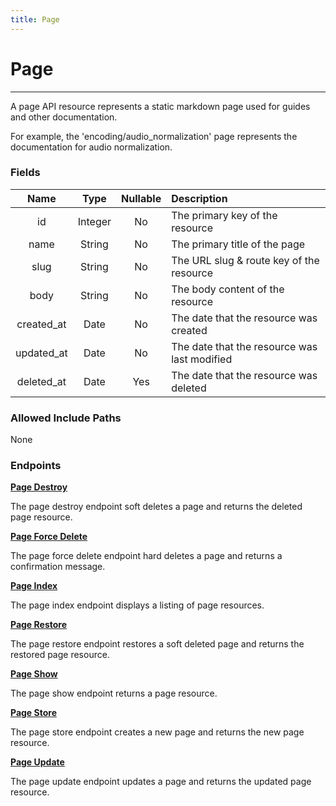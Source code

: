 ```yaml
---
title: Page
---
```


# Page

---

A page API resource represents a static markdown page used for guides and other documentation.

For example, the 'encoding/audio_normalization' page represents the documentation for audio normalization.

### Fields

|    Name    |  Type   | Nullable |  Description                                 |
| :--------: | :-----: | :------: | :--------------------------------------------|
| id         | Integer | No       | The primary key of the resource              |
| name       | String  | No       | The primary title of the page                |
| slug       | String  | No       | The URL slug & route key of the resource     |
| body       | String  | No       | The body content of the resource             |
| created_at | Date    | No       | The date that the resource was created       |
| updated_at | Date    | No       | The date that the resource was last modified |
| deleted_at | Date    | Yes      | The date that the resource was deleted       |

### Allowed Include Paths

None

### Endpoints

**[Page Destroy](/document/page/destroy/)**

The page destroy endpoint soft deletes a page and returns the deleted page resource.

**[Page Force Delete](/document/page/forceDelete/)**

The page force delete endpoint hard deletes a page and returns a confirmation message.

**[Page Index](/document/page/index/)**

The page index endpoint displays a listing of page resources.

**[Page Restore](/document/page/restore/)**

The page restore endpoint restores a soft deleted page and returns the restored page resource.

**[Page Show](/document/page/show/)**

The page show endpoint returns a page resource.

**[Page Store](/document/page/store/)**

The page store endpoint creates a new page and returns the new page resource.

**[Page Update](/document/page/update/)**

The page update endpoint updates a page and returns the updated page resource.